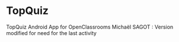 # TopQuiz
TopQuiz Android App for OpenClassrooms
Michaël SAGOT : Version modified for need for the last activity
